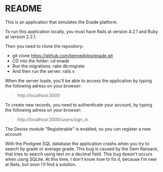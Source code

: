 # README


This is an application that simulates the Enade platform.

To run this application locally, you must have Rails at version 4.2.1 and Ruby at version 2.2.1.

Then you need to clone the repository:


* git clone https://github.com/kennedybg/enade.git
* CD into the folder: cd enade
* Run the migrations: rake db:migrate
* And then run the server: rails s

When the server loads, you'll be able to access the application by typing the following adress on your browser:
>http://localhost:3000

To create new records, you need to authenticate your account, by typing the following adress on your browser:
>http://localhost:3000/users/sign_in

The Devise module "Registerable" is enabled, so you can register a new account

With the Postgree SQL database the application crashs when you try to search by grade or average grade. This bug is caused by the Gem Ransack, 
that tries to search using text on a decimal field. This bug doesn't occurs when using SQLite. At this time, I don't know how to fix it, because I'm new at Rails, but soon I'll find a solution.
